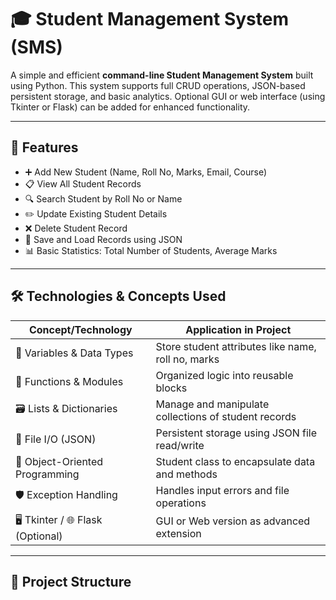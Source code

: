 # 🎓 Student Management System (SMS)

A simple and efficient **command-line Student Management System** built using Python. This system supports full CRUD operations, JSON-based persistent storage, and basic analytics. Optional GUI or web interface (using Tkinter or Flask) can be added for enhanced functionality.

---

## 🔹 Features

- ➕ Add New Student (Name, Roll No, Marks, Email, Course)
- 📋 View All Student Records
- 🔍 Search Student by Roll No or Name
- ✏️ Update Existing Student Details
- ❌ Delete Student Record
- 💾 Save and Load Records using JSON
- 📊 Basic Statistics: Total Number of Students, Average Marks

---

## 🛠 Technologies & Concepts Used

| Concept/Technology        | Application in Project |
|---------------------------|------------------------|
| 🧮 Variables & Data Types | Store student attributes like name, roll no, marks |
| 🔄 Functions & Modules    | Organized logic into reusable blocks |
| 🗃️ Lists & Dictionaries   | Manage and manipulate collections of student records |
| 📁 File I/O (JSON)        | Persistent storage using JSON file read/write |
| 🧱 Object-Oriented Programming | Student class to encapsulate data and methods |
| 🛡️ Exception Handling     | Handles input errors and file operations |
| 🖥️ Tkinter / 🌐 Flask (Optional) | GUI or Web version as advanced extension |

---

## 📂 Project Structure

